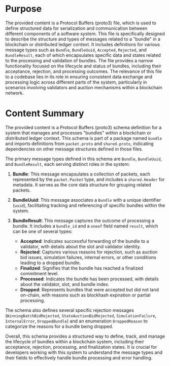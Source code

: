 # Purpose
The provided content is a Protocol Buffers (proto3) file, which is used to define structured data for serialization and communication between different components of a software system. This file is specifically designed to describe the structure and types of messages related to a "bundle" in a blockchain or distributed ledger context. It includes definitions for various message types such as `Bundle`, `BundleUuid`, `Accepted`, `Rejected`, and `BundleResult`, each of which encapsulates specific data and states related to the processing and validation of bundles. The file provides a narrow functionality focused on the lifecycle and status of bundles, including their acceptance, rejection, and processing outcomes. The relevance of this file to a codebase lies in its role in ensuring consistent data exchange and processing logic across different parts of the system, particularly in scenarios involving validators and auction mechanisms within a blockchain network.
# Content Summary
The provided content is a Protocol Buffers (proto3) schema definition for a system that manages and processes "bundles" within a blockchain or distributed ledger context. This schema is part of a package named `bundle` and imports definitions from `packet.proto` and `shared.proto`, indicating dependencies on other message structures defined in those files.

The primary message types defined in this schema are `Bundle`, `BundleUuid`, and `BundleResult`, each serving distinct roles in the system:

1. **Bundle**: This message encapsulates a collection of packets, each represented by the `packet.Packet` type, and includes a `shared.Header` for metadata. It serves as the core data structure for grouping related packets.

2. **BundleUuid**: This message associates a `Bundle` with a unique identifier (`uuid`), facilitating tracking and referencing of specific bundles within the system.

3. **BundleResult**: This message captures the outcome of processing a bundle. It includes a `bundle_id` and a `oneof` field named `result`, which can be one of several types:
   - **Accepted**: Indicates successful forwarding of the bundle to a validator, with details about the slot and validator identity.
   - **Rejected**: Captures various reasons for rejection, such as auction bid issues, simulation failures, internal errors, or other conditions leading to a dropped bundle.
   - **Finalized**: Signifies that the bundle has reached a finalized commitment level.
   - **Processed**: Indicates the bundle has been processed, with details about the validator, slot, and bundle index.
   - **Dropped**: Represents bundles that were accepted but did not land on-chain, with reasons such as blockhash expiration or partial processing.

The schema also defines several specific rejection messages (`WinningBatchBidRejected`, `StateAuctionBidRejected`, `SimulationFailure`, `InternalError`, `DroppedBundle`) and an enumeration `DroppedReason` to categorize the reasons for a bundle being dropped.

Overall, this schema provides a structured way to define, track, and manage the lifecycle of bundles within a blockchain system, including their acceptance, rejection, processing, and finalization states. It is crucial for developers working with this system to understand the message types and their fields to effectively handle bundle processing and error handling.
